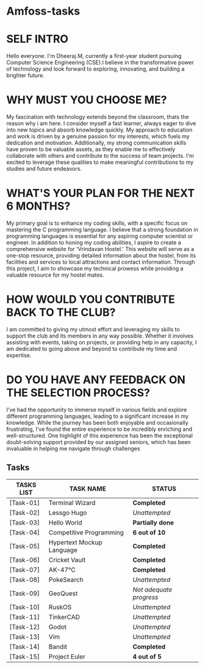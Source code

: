 # Amfoss-tasks
# SELF INTRO
Hello everyone. 
I'm Dheeraj.M, currently a first-year student pursuing Computer Science Engineering (CSE).I believe in the transformative power of technology and look forward to exploring, innovating, and building a brighter future.
# WHY MUST YOU CHOOSE ME?
My fascination with technology extends beyond the classroom, thats the reason why i am here. I consider myself a fast learner, always eager to dive into new topics and absorb knowledge quickly. My approach to education and work is driven by a genuine passion for my interests, which fuels my dedication and motivation. Additionally, my strong communication skills have proven to be valuable assets, as they enable me to effectively collaborate with others and contribute to the success of team projects. I'm excited to leverage these qualities to make meaningful contributions to my studies and future endeavors.
# WHAT'S YOUR PLAN FOR THE NEXT 6 MONTHS?
My primary goal is to enhance my coding skills, with a specific focus on mastering the C programming language. I believe that a strong foundation in programming languages is essential for any aspiring computer scientist or engineer. In addition to honing my coding abilities, I aspire to create a comprehensive website for 'Vrindavan Hostel.' This website will serve as a one-stop resource, providing detailed information about the hostel, from its facilities and services to local attractions and contact information. Through this project, I aim to showcase my technical prowess while providing a valuable resource for my hostel mates.
# HOW WOULD YOU CONTRIBUTE BACK TO THE CLUB?
I am committed to giving my utmost effort and leveraging my skills to support the club and its members in any way possible. Whether it involves assisting with events, taking on projects, or providing help in any capacity, I am dedicated to going above and beyond to contribute my time and expertise.
# DO YOU HAVE ANY FEEDBACK ON THE SELECTION PROCESS?
 I've had the opportunity to immerse myself in various fields and explore different programming languages, leading to a significant increase in my knowledge. While the journey has been both enjoyable and occasionally frustrating, I've found the entire experience to be incredibly enriching and well-structured. One highlight of this experience has been the exceptional doubt-solving support provided by our assigned seniors, which has been invaluable in helping me navigate through challenges
 
## Tasks

**TASKS LIST**|**TASK NAME**|**STATUS**
--------------|---------------|---------------
[Task-01]|Terminal Wizard|**Completed**
[Task-02]|Lessgo Hugo|*Unattempted*
[Task-03]|Hello World|**Partially done**
[Task-04]|Competitive Programming|**6 out of 10**
[Task-05]|Hypertext Mockup Language|**Completed**
[Task-06]|Cricket Vault|**Completed**
[Task-07]|AK-47℃|**Completed**
[Task-08]|PokeSearch|*Unattempted*
[Task-09]|GeoQuest|*Not adequate progress*
[Task-10]|RuskOS|*Unattempted*
[Task-11]|TinkerCAD|*Unattempted*
[Task-12]|Godot|*Unattempted*
[Task-13]|Vim|*Unattempted*
[Task-14]|Bandit|**Completed**
[Task-15]|Project Euler|**4 out of 5**
